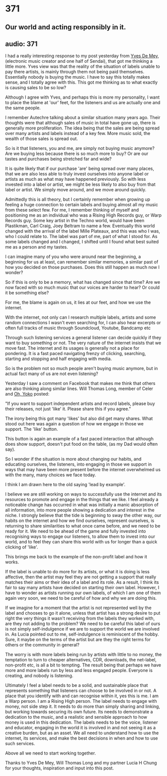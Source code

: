 # 371
## Our world and acting responsibly in it.
audio: 371
---

I had a really interesting response to my post yesterday from <a href="http://www.knobsounds.com/" title="Yves De Mey">Yves De Mey</a>, (electronic music creator and one half of Sendai), that got me thinking a little more. Yves view was that the reality of the situation of labels unable to pay there artists, is mainly through them not being paid themselves. Essentially nobody is buying the music. I have to say this totally makes sense, and I totally agree with this. This got me thinking as to what exactly is causing sales to be so low? 

Although I agree with Yves, and perhaps this is more my personality, I want to place the blame at 'our' feet, for the listeners and us are actually one and the same people.

I remember Autechre talking about a similar situation many years ago. Their thoughts were that although sales of music in total have gone up, there is generally more proliferation. The idea being that the sales are being spread over many artists and labels instead of a key few. More music sold, the wealth of those sales is spread out.

So is it that listeners, you and me, are simply not buying music anymore? Are we buying less because there is so much more to buy? 
Or are our tastes and purchases being stretched far and wide?

It is quite likely that if our purchase 'are' being spread over many places, that we are also less able to truly invest ourselves into anyone label or artists as much as what may have happened previously. So with less invested into a label or artist, we might be less likely to also buy from that label or artist. We simply move around, and we move around quickly.

Admittedly this is all theory, but I certainly remember when growing up feeling a huge connection to certain labels and buying almost all my music from these select few. For me, I remember thinking of myself and positioning me as an individual who was a Rising High Records guy, or Warp Records guy. Some key artist in the Techno world, would have been Plastikman, Carl Craig, Joey Beltram to name a few. Eventually this world changed with the arrival of the label Mille Plateaux, and this was who I was, who I could relate to. The label was part of me, part of what I stood for. As some labels changed and I changed, I shifted until I found what best suited me as a person and my tastes.

I can imagine many of you who were around near the beginning, a beginning for us at least, can remember similar memories, a similar past of how you decided on those purchases. Does this still happen as much now I wonder?

So if this is only to be a memory, what has changed since that time? Are we now faced with so much music that our voices are harder to hear? Or could it be something else?

For me, the blame is again on us, it lies at our feet, and how we use the internet.

With the internet, not only can I research multiple labels, artists and some random connections I wasn't even searching for, I can also hear excerpts or often full tracks of music through Soundcloud, Youtube, Bandcamp etc

Through such listening services a general listener can decide quickly if they want to buy something or not. The very nature of the internet insists that we move fast. The internet and its usages is generally not a place for pondering. It is a fast paced navigating frenzy of clicking, searching, starting and stopping and half engaging with media.

So is the problem not so much people aren't buying music anymore, but in actual fact many of us are not even listening?

Yesterday I saw a comment on Facebook that makes me think that others are also thinking along similar lines. Will Thomas Long, member of Celer and <a href="http://www.facebook.com/pages/Oh-Yoko/154030671364127?sk=wall&filter=12" title="Oh, Yoko">Oh, Yoko</a> posted:

"If you want to support independent artists and record labels, please buy their releases, not just 'like' it. Please share this if you agree."

The irony being this got many 'likes' but also did get many shares. What stood out here was again a question of how we engage in those we support. The 'like' button. 

This button is again an example of a fast paced interaction that although does show support, doesn't put food on the table, (as my Dad would often say).

So I wonder if the situation is more about changing our habits, and educating ourselves, the listeners, into engaging in those we support in ways that may have been more present before the internet overwhelmed us with the many, many choices we face today.

I think I am drawn here to the old saying 'lead by example'.

I believe we are still working on ways to successfully use the internet and its resources to promote and engage in the things that we like. I feel already a noticeable change has occurred in what was initially a manic absorption of all information, into more people showing a dedication and interest in the niche. I strongly believe that the tide is beginning to sway the other way, our habits on the internet and how we find ourselves, represent ourselves, is returning to share similarities to what once came before, and we need to be ready for it. We need to be ahead of the game and fully invested into recognising ways to engage our listeners, to allow them to invest into our world, and to feel they can share this world with us for longer than a quick clicking of 'like'.

This brings me back to the example of the non-profit label and how it works.

If the label is unable to do more for its artists, or what it is doing is less affective, then the artist may feel they are not getting a support that really matches their aims or their idea of a label and its role. As a result, I think its fair to say many artists have decided on starting their own label. However, I have to wonder as artists running our own labels, of which I am one of them again very soon, we need to be careful of how and why we are doing this.

If we imagine for a moment that the artist is not represented well by the label and chooses to go it alone, unless that artist has a strong desire to put right the very things it wasn't receiving from the labels they worked with, are they not adding to the problem? We need to be careful this label of ours is not simply self-indulgence if we are to support the world we are involved in. As Lucia pointed out to me, self-indulgence is reminiscent of the hobby. Sure, it maybe on the terms of the artist but are they the right terms for others or the community in general?

The worry is with more labels being run by artists with little to no money, the temptation to turn to cheaper alternatives, CDR, downloads, the net-label, non-profit etc, is all a bit to tempting. The result being that perhaps we have more and more labels run by less and less engaged people. Everyone is creating, and nobody is listening.

Ultimately I feel a label needs to be a solid, and sustainable place that represents something that listeners can choose to be involved in or not. A place that you identify with and can recognise within it, yes this is me. I am a Warp person. I am a Rising High person. The label needs to engage with money, not side step it. It needs to do more than simply sharing and linking, but working towards securing its own future. Its needs to demonstrate a dedication to the music, and a realistic and sensible approach to how money is used in this dedication. The labels needs to be the voice, listener and educator, engaging in the world it is involved in and not seeing it as a creative burden, but as an asset. We all need to understand how to use the internet, its services, and make the best decisions in when and how to use such services.

Above all we need to start working together.

Thanks to Yves De Mey, Will Thomas Long and my partner Lucia H Chung for your thoughts, inspiration and input into this post.